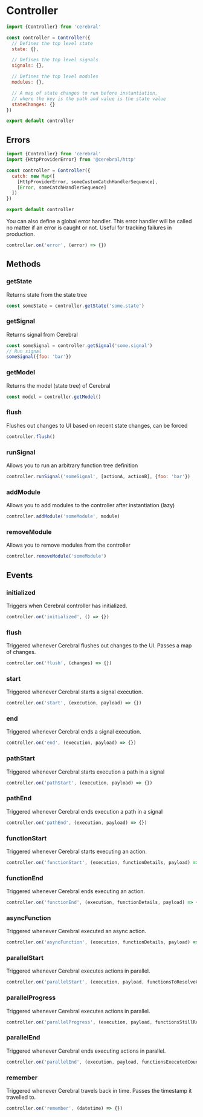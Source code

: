 # Controller

```js
import {Controller} from 'cerebral'

const controller = Controller({
  // Defines the top level state
  state: {},

  // Defines the top level signals
  signals: {},

  // Defines the top level modules
  modules: {},

  // A map of state changes to run before instantiation,
  // where the key is the path and value is the state value
  stateChanges: {}
})

export default controller
```

## Errors


```js
import {Controller} from 'cerebral'
import {HttpProviderError} from '@cerebral/http'

const controller = Controller({
  catch: new Map([
    [HttpProviderError, someCustomCatchHandlerSequence],
    [Error, someCatchHandlerSequence]
  ])
})

export default controller
```

You can also define a global error handler. This error handler will be called no matter if an error is caught or not. Useful for tracking failures in production.

```js
controller.on('error', (error) => {})
```

## Methods

### getState
Returns state from the state tree

```js
const someState = controller.getState('some.state')
```

### getSignal
Returns signal from Cerebral

```js
const someSignal = controller.getSignal('some.signal')
// Run signal
someSignal({foo: 'bar'})
```

### getModel
Returns the model (state tree) of Cerebral

```js
const model = controller.getModel()
```

### flush
Flushes out changes to UI based on recent state changes, can be forced

```js
controller.flush()
```

### runSignal
Allows you to run an arbitrary function tree definition

```js
controller.runSignal('someSignal', [actionA, actionB], {foo: 'bar'})
```

### addModule
Allows you to add modules to the controller after instantiation (lazy)

```js
controller.addModule('someModule', module)
```

### removeModule
Allows you to remove modules from the controller

```js
controller.removeModule('someModule')
```

## Events

### initialized
Triggers when Cerebral controller has initialized.

```js
controller.on('initialized', () => {})
```

### flush
Triggered whenever Cerebral flushes out changes to the UI. Passes a map of changes.

```js
controller.on('flush', (changes) => {})
```

### start
Triggered whenever Cerebral starts a signal execution.

```js
controller.on('start', (execution, payload) => {})
```

### end
Triggered whenever Cerebral ends a signal execution.

```js
controller.on('end', (execution, payload) => {})
```

### pathStart
Triggered whenever Cerebral starts execution a path in a signal

```js
controller.on('pathStart', (execution, payload) => {})
```

### pathEnd
Triggered whenever Cerebral ends execution a path in a signal

```js
controller.on('pathEnd', (execution, payload) => {})
```

### functionStart
Triggered whenever Cerebral starts executing an action.

```js
controller.on('functionStart', (execution, functionDetails, payload) => {})
```

### functionEnd
Triggered whenever Cerebral ends executing an action.

```js
controller.on('functionEnd', (execution, functionDetails, payload) => {})
```

### asyncFunction
Triggered whenever Cerebral executed an async action.

```js
controller.on('asyncFunction', (execution, functionDetails, payload) => {})
```

### parallelStart
Triggered whenever Cerebral executes actions in parallel.

```js
controller.on('parallelStart', (execution, payload, functionsToResolveCount) => {})
```

### parallelProgress
Triggered whenever Cerebral executes actions in parallel.

```js
controller.on('parallelProgress', (execution, payload, functionsStillResolvingCount) => {})
```

### parallelEnd
Triggered whenever Cerebral ends executing actions in parallel.

```js
controller.on('parallelEnd', (execution, payload, functionsExecutedCount) => {})
```

### remember
Triggered whenever Cerebral travels back in time. Passes the timestamp it travelled to.

```js
controller.on('remember', (datetime) => {})
```

